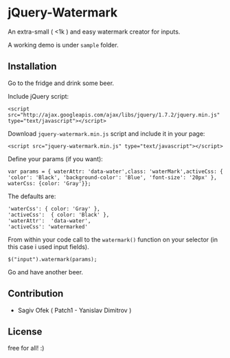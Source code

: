 jQuery-Watermark
=============

An extra-small ( <1k ) and easy watermark creator for inputs.

A working demo is under `sample` folder.

Installation
--------------

Go to the fridge and drink some beer. 

Include jQuery script:

    <script src="http://ajax.googleapis.com/ajax/libs/jquery/1.7.2/jquery.min.js" type="text/javascript"></script>

Download `jquery-watermark.min.js` script and include it in your page:	 

	<script src="jquery-watermark.min.js" type="text/javascript"></script>

Define your params (if you want):

	var params = { waterAttr: 'data-water',class: 'waterMark',activeCss: { 'color': 'Black', 'background-color': 'Blue', 'font-size': '20px' }, waterCss: {color: 'Gray'}};

The defaults are:

	'waterCss': { color: 'Gray' },
	'activeCss':  { color: 'Black' },
	'waterAttr':  'data-water',
	'activeCss': 'watermarked'

From within your code call to the `watermark()` function on your selector (in this case i used input fields). 

	$("input").watermark(params);

Go and have another beer.      
    

Contribution
------------

- Sagiv Ofek ( Patch1 - Yanislav Dimitrov )

License
-------
free for all! :)